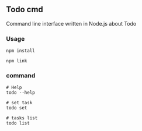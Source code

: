 ## Todo cmd
Command line interface written in Node.js about Todo

### Usage

```
npm install

npm link
```

### command

```
# Help
todo --help

# set task
todo set

# tasks list
todo list
```